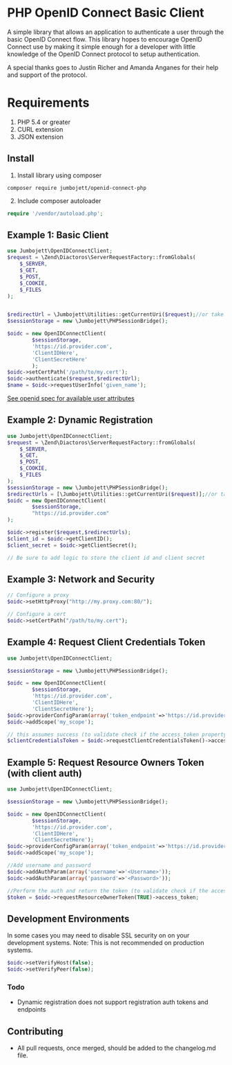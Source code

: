 PHP OpenID Connect Basic Client
========================
A simple library that allows an application to authenticate a user through the basic OpenID Connect flow.
This library hopes to encourage OpenID Connect use by making it simple enough for a developer with little knowledge of
the OpenID Connect protocol to setup authentication.

A special thanks goes to Justin Richer and Amanda Anganes for their help and support of the protocol.

# Requirements #
 1. PHP 5.4 or greater
 2. CURL extension
 3. JSON extension

## Install ##
 1. Install library using composer
```
composer require jumbojett/openid-connect-php
```
 2. Include composer autoloader
```php
require '/vendor/autoload.php';
```

## Example 1: Basic Client ##

```php
use Jumbojett\OpenIDConnectClient;
$request = \Zend\Diactoros\ServerRequestFactory::fromGlobals(
    $_SERVER,
    $_GET,
    $_POST,
    $_COOKIE,
    $_FILES
);


$redirectUrl = \Jumbojett\Utilities::getCurrentUri($request);//or take your own uri
$sessionStorage = new \Jumbojett\PHPSessionBridge();

$oidc = new OpenIDConnectClient(
        $sessionStorage,
        'https://id.provider.com',
        'ClientIDHere',
        'ClientSecretHere'
        );
$oidc->setCertPath('/path/to/my.cert');
$oidc->authenticate($request,$redirectUrl);
$name = $oidc->requestUserInfo('given_name');

```

[See openid spec for available user attributes][1]

## Example 2: Dynamic Registration ##

```php
use Jumbojett\OpenIDConnectClient;
$request = \Zend\Diactoros\ServerRequestFactory::fromGlobals(
    $_SERVER,
    $_GET,
    $_POST,
    $_COOKIE,
    $_FILES
);
$sessionStorage = new \Jumbojett\PHPSessionBridge();
$redirectUrls = [\Jumbojett\Utilities::getCurrentUri($request)];//or take your own uri
$oidc = new OpenIDConnectClient(
        $sessionStorage,
        "https://id.provider.com"
);

$oidc->register($request,$redirectUrls);
$client_id = $oidc->getClientID();
$client_secret = $oidc->getClientSecret();

// Be sure to add logic to store the client id and client secret
```

## Example 3: Network and Security ##
```php
// Configure a proxy
$oidc->setHttpProxy("http://my.proxy.com:80/");

// Configure a cert
$oidc->setCertPath("/path/to/my.cert");
```

## Example 4: Request Client Credentials Token ##

```php
use Jumbojett\OpenIDConnectClient;

$sessionStorage = new \Jumbojett\PHPSessionBridge();

$oidc = new OpenIDConnectClient(
        $sessionStorage,
        'https://id.provider.com',
        'ClientIDHere',
        'ClientSecretHere');
$oidc->providerConfigParam(array('token_endpoint'=>'https://id.provider.com/connect/token'));
$oidc->addScope('my_scope');

// this assumes success (to validate check if the access_token property is there and a valid JWT) :
$clientCredentialsToken = $oidc->requestClientCredentialsToken()->access_token;

```

## Example 5: Request Resource Owners Token (with client auth) ##

```php
use Jumbojett\OpenIDConnectClient;

$sessionStorage = new \Jumbojett\PHPSessionBridge();

$oidc = new OpenIDConnectClient(
        $sessionStorage,
        'https://id.provider.com',
        'ClientIDHere',
        'ClientSecretHere');
$oidc->providerConfigParam(array('token_endpoint'=>'https://id.provider.com/connect/token'));
$oidc->addScope('my_scope');

//Add username and password
$oidc->addAuthParam(array('username'=>'<Username>'));
$oidc->addAuthParam(array('password'=>'<Password>'));

//Perform the auth and return the token (to validate check if the access_token property is there and a valid JWT) :
$token = $oidc->requestResourceOwnerToken(TRUE)->access_token;

```


## Development Environments ##
In some cases you may need to disable SSL security on on your development systems.
Note: This is not recommended on production systems.

```php
$oidc->setVerifyHost(false);
$oidc->setVerifyPeer(false);
```

### Todo ###
- Dynamic registration does not support registration auth tokens and endpoints

  [1]: http://openid.net/specs/openid-connect-basic-1_0-15.html#id_res
  
## Contributing ###
 - All pull requests, once merged, should be added to the changelog.md file.
